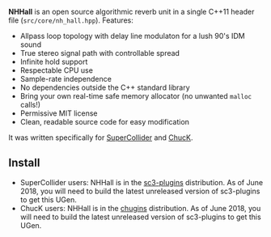 **NHHall** is an open source algorithmic reverb unit in a single C++11 header file (`src/core/nh_hall.hpp`). Features:

- Allpass loop topology with delay line modulaton for a lush 90's IDM sound
- True stereo signal path with controllable spread
- Infinite hold support
- Respectable CPU use
- Sample-rate independence
- No dependencies outside the C++ standard library
- Bring your own real-time safe memory allocator (no unwanted `malloc` calls!)
- Permissive MIT license
- Clean, readable source code for easy modification

It was written specifically for [SuperCollider] and [ChucK].

[SuperCollider]: https://supercollider.github.io/
[ChucK]: http://chuck.stanford.edu/

## Install

- SuperCollider users: NHHall is in the [sc3-plugins](https://github.com/supercollider/sc3-plugins) distribution. As of June 2018, you will need to build the latest unreleased version of sc3-plugins to get this UGen.
- ChucK users: NHHall is in the [chugins](https://github.com/ccrma/chugins) distribution. As of June 2018, you will need to build the latest unreleased version of sc3-plugins to get this UGen.

